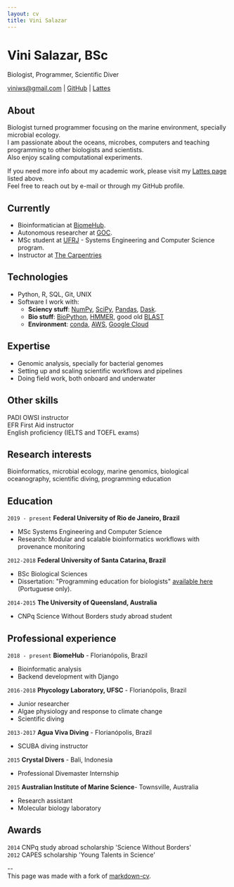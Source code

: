 ```yaml
---
layout: cv
title: Vini Salazar
---
```

# Vini Salazar, BSc
Biologist, Programmer, Scientific Diver

<div id="webaddress">
<a href="mailto:viniws@gmail.com">viniws@gmail.com</a>
| <a href="https://github.com/vinisalazar">GitHub</a> | <a href="http://lattes.cnpq.br/3615050262193115"> Lattes</a>
</div>

## About
Biologist turned programmer focusing on the marine environment, specially microbial ecology.   
I am passionate about the oceans, microbes, computers and teaching programming to other biologists and scientists.  
Also enjoy scaling computational experiments.  

If you need more info about my academic work, please visit my <a href="http://lattes.cnpq.br/361505026219311">Lattes page</a> listed above.  
Feel free to reach out by e-mail or through my GitHub profile.

## Currently
- Bioinformatician at <a href="https://www.biome-hub.com/">BiomeHub</a>.    
- Autonomous researcher at <a href="https://github.com/Grupo-de-Oceanografia-Costeira/">GOC</a>.
- MSc student at <a href="https://www.cos.ufrj.br/">UFRJ</a> - Systems Engineering and Computer Science program.
- Instructor at [The Carpentries](https://carpentries.org/)

## Technologies
* Python, R, SQL, Git, UNIX  
* Software I work with:
  * **Sciency stuff**: [NumPy](https://numpy.org/), [SciPy](https://www.scipy.org/), [Pandas](https://pandas.pydata.org/), [Dask](https://dask.org/).
  * **Bio stuff**: [BioPython](https://biopython.org/), [HMMER](http://hmmer.org/), good old [BLAST](https://bmcbioinformatics.biomedcentral.com/articles/10.1186/1471-2105-10-421)
  * **Environment**: [conda](https://docs.conda.io/en/latest/), [AWS](https://aws.amazon.com/), [Google Cloud](https://cloud.google.com)

## Expertise
* Genomic analysis, specially for bacterial genomes
* Setting up and scaling scientific workflows and pipelines
* Doing field work, both onboard and underwater

## Other skills
PADI OWSI instructor  
EFR First Aid instructor  
English proficiency (IELTS and TOEFL exams)  

## Research interests
Bioinformatics, microbial ecology, marine genomics, biological oceanography, scientific diving, programming education

## Education
`2019 - present`
__Federal University of Rio de Janeiro, Brazil__

- MSc Systems Engineering and Computer Science
- Research: Modular and scalable bioinformatics workflows with provenance monitoring

`2012-2018`
__Federal University of Santa Catarina, Brazil__

- BSc Biological Sciences
- Dissertation: "Programming education for biologists" [available here](https://repositorio.ufsc.br/handle/123456789/187711) (Portuguese only).

`2014-2015`
__The University of Queensland, Australia__

- CNPq Science Without Borders study abroad student

## Professional experience
`2018 - present`
__BiomeHub__ - Florianópolis, Brazil
- Bioinformatic analysis
- Backend development with Django

`2016-2018`
__Phycology Laboratory, UFSC__ - Florianópolis, Brazil
- Junior researcher
- Algae physiology and response to climate change
- Scientific diving

`2013-2017`
__Agua Viva Diving__ - Florianópolis, Brazil
- SCUBA diving instructor

`2015`
__Crystal Divers__ - Bali, Indonesia
- Professional Divemaster Internship

`2015`
__Australian Institute of Marine Science__- Townsville, Australia
- Research assistant
- Molecular biology laboratory

## Awards
`2014`
CNPq study abroad scholarship 'Science Without Borders'  
`2012`
CAPES scholarship 'Young Talents in Science'  

--  
This page was made with a fork of <a href="https://github.com/elipapa/markdown-cv">markdown-cv</a>.
